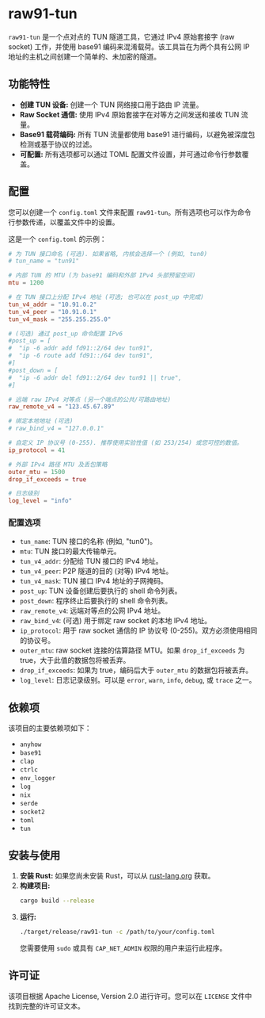 # raw91-tun

`raw91-tun` 是一个点对点的 TUN 隧道工具，它通过 IPv4 原始套接字 (raw socket) 工作，并使用 base91 编码来混淆载荷。该工具旨在为两个具有公网 IP 地址的主机之间创建一个简单的、未加密的隧道。

## 功能特性

  * **创建 TUN 设备:** 创建一个 TUN 网络接口用于路由 IP 流量。
  * **Raw Socket 通信:** 使用 IPv4 原始套接字在对等方之间发送和接收 TUN 流量。
  * **Base91 载荷编码:** 所有 TUN 流量都使用 base91 进行编码，以避免被深度包检测或基于协议的过滤。
  * **可配置:** 所有选项都可以通过 TOML 配置文件设置，并可通过命令行参数覆盖。

## 配置

您可以创建一个 `config.toml` 文件来配置 `raw91-tun`。所有选项也可以作为命令行参数传递，以覆盖文件中的设置。

这是一个 `config.toml` 的示例：

```toml
# 为 TUN 接口命名 (可选). 如果省略, 内核会选择一个 (例如, tun0)
# tun_name = "tun91"

# 内部 TUN 的 MTU (为 base91 编码和外部 IPv4 头部预留空间)
mtu = 1200

# 在 TUN 接口上分配 IPv4 地址 (可选; 也可以在 post_up 中完成)
tun_v4_addr = "10.91.0.2"
tun_v4_peer = "10.91.0.1"
tun_v4_mask = "255.255.255.0"

# (可选) 通过 post_up 命令配置 IPv6
#post_up = [
#  "ip -6 addr add fd91::2/64 dev tun91",
#  "ip -6 route add fd91::/64 dev tun91",
#]
#post_down = [
#  "ip -6 addr del fd91::2/64 dev tun91 || true",
#]

# 远端 raw IPv4 对等点 (另一个端点的公共/可路由地址)
raw_remote_v4 = "123.45.67.89"

# 绑定本地地址 (可选)
# raw_bind_v4 = "127.0.0.1"

# 自定义 IP 协议号 (0-255). 推荐使用实验性值 (如 253/254) 或您可控的数值。
ip_protocol = 41

# 外部 IPv4 路径 MTU 及丢包策略
outer_mtu = 1500
drop_if_exceeds = true

# 日志级别
log_level = "info"
```

### 配置选项

  * `tun_name`: TUN 接口的名称 (例如, "tun0")。
  * `mtu`: TUN 接口的最大传输单元。
  * `tun_v4_addr`: 分配给 TUN 接口的 IPv4 地址。
  * `tun_v4_peer`: P2P 隧道的目的 (对等) IPv4 地址。
  * `tun_v4_mask`: TUN 接口 IPv4 地址的子网掩码。
  * `post_up`: TUN 设备创建后要执行的 shell 命令列表。
  * `post_down`: 程序终止后要执行的 shell 命令列表。
  * `raw_remote_v4`: 远端对等点的公网 IPv4 地址。
  * `raw_bind_v4`: (可选) 用于绑定 raw socket 的本地 IPv4 地址。
  * `ip_protocol`: 用于 raw socket 通信的 IP 协议号 (0-255)。双方必须使用相同的协议号。
  * `outer_mtu`: raw socket 连接的估算路径 MTU。如果 `drop_if_exceeds` 为 true，大于此值的数据包将被丢弃。
  * `drop_if_exceeds`: 如果为 true，编码后大于 `outer_mtu` 的数据包将被丢弃。
  * `log_level`: 日志记录级别。可以是 `error`, `warn`, `info`, `debug`, 或 `trace` 之一。

## 依赖项

该项目的主要依赖项如下：

  * `anyhow`
  * `base91`
  * `clap`
  * `ctrlc`
  * `env_logger`
  * `log`
  * `nix`
  * `serde`
  * `socket2`
  * `toml`
  * `tun`

## 安装与使用

1.  **安装 Rust:** 如果您尚未安装 Rust，可以从 [rust-lang.org](https://www.rust-lang.org/) 获取。
2.  **构建项目:**
    ```bash
    cargo build --release
    ```
3.  **运行:**
    ```bash
    ./target/release/raw91-tun -c /path/to/your/config.toml
    ```
    您需要使用 `sudo` 或具有 `CAP_NET_ADMIN` 权限的用户来运行此程序。

## 许可证

该项目根据 Apache License, Version 2.0 进行许可。您可以在 `LICENSE` 文件中找到完整的许可证文本。